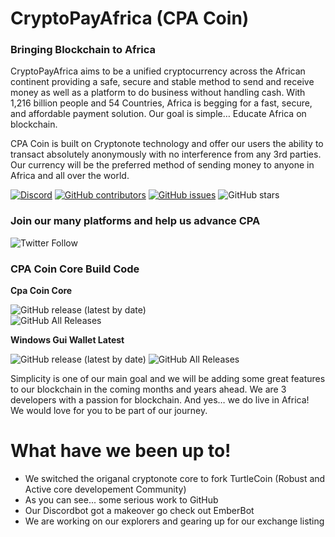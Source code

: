# CryptoPayAfrica (CPA Coin)
### Bringing Blockchain to Africa

CryptoPayAfrica aims to be a unified cryptocurrency across the African continent providing a safe, secure and stable method to send and receive money as well as a platform to do business without handling cash. With 1,216 billion people and 54 Countries, Africa is begging for a fast, secure, and affordable payment solution. Our goal is simple… Educate Africa on blockchain.

CPA Coin is built on Cryptonote technology and offer our users the ability to transact absolutely anonymously with no interference from any 3rd parties.
Our currency will be the preferred method of sending money to anyone in Africa and all over the world. 

[![Discord](https://img.shields.io/discord/471645937606066176?label=CryptoPayAfrica%20Discord)](https://discord.gg/HmTCVbS) [![GitHub contributors](https://img.shields.io/github/contributors-anon/devafrica/cpacoin?label=Contributors)](https://github.com/devafrica/cpacoin/graphs/contributors) [![GitHub issues](https://img.shields.io/github/issues/devafrica/cpacoin?label=Issues)](https://github.com/devafrica/cpacoin/issues) ![GitHub stars](https://img.shields.io/github/stars/devafrica/cpacoin?label=Github%20Stars)

### Join our many platforms and help us advance CPA 
![Twitter Follow](https://img.shields.io/twitter/follow/cpacoin1?style=social)
### CPA Coin Core Build Code

**Cpa Coin Core**

![GitHub release (latest by date)](https://img.shields.io/github/v/release/devafrica/cpacoin)  
![GitHub All Releases](https://img.shields.io/github/downloads/devafrica/cpacoin/total)
  
  **Windows Gui Wallet Latest**

![GitHub release (latest by date)](https://img.shields.io/github/v/release/devafrica/cpa-wallet-proton)
![GitHub All Releases](https://img.shields.io/github/downloads/devafrica/cpa-wallet-proton/total)

Simplicity is one of our main goal and we will be adding some great features to our blockchain in the coming months and years ahead. We are 3 developers with a passion for blockchain. And yes… we do live in Africa!  
We would love for you to be part of our journey.
# What have we been up to!

  - We switched the origanal cryptonote core to fork TurtleCoin (Robust and Active core developement Community)
  - As you can see... some serious work to GitHub
  - Our Discordbot got a makeover go check out EmberBot
  - We are working on our explorers and gearing up for our exchange listing


